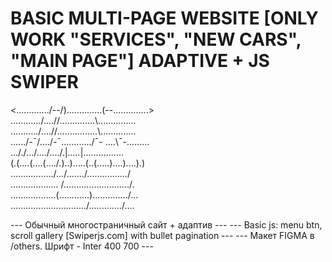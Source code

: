 # BASIC MULTI-PAGE WEBSITE [ONLY WORK "SERVICES", "NEW CARS", "MAIN PAGE"] ADAPTIVE + JS SWIPER #

 <............./--/)..............(\--\..............>  
 ............/....//..............\\....\...........  
 .........../....//................\\....\..........  
 ....../-¯/..../-¯\............/¯- ....\¯-\.........  
 ..././.../..../..../.|_....._|.\....\....\...\.\...  
 (.(....(....(..../.)..).....(..(.\....)....)....).)  
 .\................\/.../....\...\/................/  
 ..\................. /........\................../.  
 ....\..............(............)............../...  
 ......\.............\.........../............./....  

--- Обычный многостраничный сайт + адаптив --- 
--- Basic js: menu btn, scroll gallery [Swiperjs.com] with bullet pagination ---
--- Макет FIGMA в /others. Шрифт - Inter 400 700 ---

